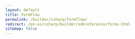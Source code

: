 ```yaml
---
layout: default
title: FormFlow
permalink: /builder/csharp/formflow/
redirect: /en-us/csharp/builder/sdkreference/forms.html
sitemap: false
---
```

